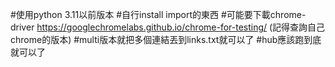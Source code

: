#使用python 3.11以前版本
#自行install import的東西
#可能要下載chrome-driver
https://googlechromelabs.github.io/chrome-for-testing/
(記得查詢自己chrome的版本)
#multi版本就把多個連結丟到links.txt就可以了
#hub應該跑到底就可以了
